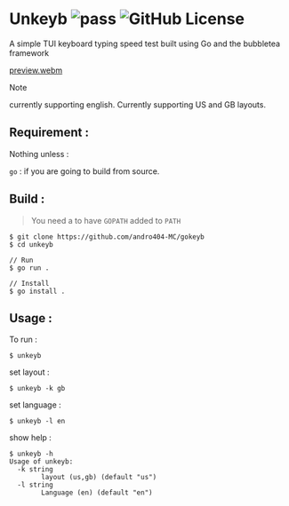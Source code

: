 # Unkeyb ![pass](https://github.com/andro404-MC/unkeyb/actions/workflows/test.yml/badge.svg) ![GitHub License](https://img.shields.io/github/license/andro404-MC/unkeyb)

A simple TUI keyboard typing speed test built using Go and the bubbletea framework

[preview.webm](https://github.com/andro404-MC/unkeyb/assets/94703538/d897f056-8a95-46af-a7ab-34f2d410ab38)

> [!NOTE]
> currently supporting english.
> Currently supporting US and GB layouts.

## Requirement :

Nothing unless :

`go` : if you are going to build from source.

## Build :

> You need a to have `GOPATH` added to `PATH`

```
$ git clone https://github.com/andro404-MC/gokeyb
$ cd unkeyb

// Run
$ go run .

// Install
$ go install .
```

## Usage :

To run :

```
$ unkeyb
```

set layout :

```
$ unkeyb -k gb
```

set language :

```
$ unkeyb -l en
```

show help :

```
$ unkeyb -h
Usage of unkeyb:
  -k string
    	layout (us,gb) (default "us")
  -l string
    	Language (en) (default "en")
```
